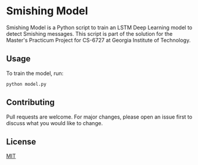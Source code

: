 # Smishing Model

Smishing Model is a Python script to train an LSTM Deep Learning model to detect Smishing messages. This script is part of the solution for the Master's Practicum Project for CS-6727 at Georgia Institute of Technology.


## Usage
To train the model, run:

```shell
python model.py
```

## Contributing

Pull requests are welcome. For major changes, please open an issue first
to discuss what you would like to change.


## License

[MIT](https://choosealicense.com/licenses/mit/)